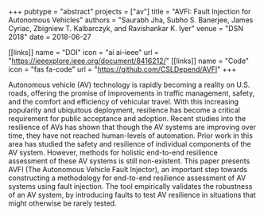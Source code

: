 +++
pubtype = "abstract"
projects = ["av"]
title = "AVFI: Fault Injection for Autonomous Vehicles"
authors = "Saurabh Jha, Subho S. Banerjee, James Cyriac, Zbigniew T. Kalbarczyk, and Ravishankar K. Iyer"
venue = "DSN 2018"
date = 2018-06-27

[[links]]
  name = "DOI"
  icon = "ai ai-ieee"
  url = "https://ieeexplore.ieee.org/document/8416212/"
[[links]]
  name = "Code"
  icon = "fas fa-code"
  url = "https://github.com/CSLDepend/AVFI"
+++

Autonomous vehicle (AV) technology is rapidly becoming a reality on U.S. roads, offering the promise
of improvements in traffic management, safety, and the comfort and efficiency of vehicular travel.
With this increasing popularity and ubiquitous deployment, resilience has become a critical
requirement for public acceptance and adoption. Recent studies into the resilience of AVs has shown
that though the AV systems are improving over time, they have not reached human-levels of
automation. Prior work in this area has studied the safety and resilience of individual components
of the AV system. However, methods for holistic end-to-end resilience assessment of these AV systems
is still non-existent.  This paper presents AVFI (The Autonomous Vehicle Fault Injector), an
important step towards constructing a methodology for end-to-end resilience assessment of AV systems
using fault injection. The tool empirically validates the robustness of an AV system, by introducing
faults to test AV resilience in situations that might otherwise be rarely tested.
